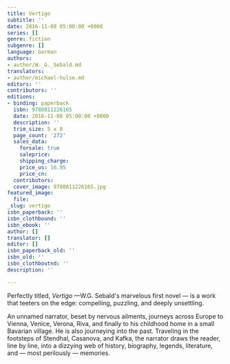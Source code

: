 ```yaml
---
title: Vertigo
subtitle: ''
date: 2016-11-08 05:00:00 +0000
series: []
genre: fiction
subgenre: []
language: German
authors:
- author/W._G._Sebald.md
translators:
- author/michael-hulse.md
editors: ''
contributors: ''
editions:
- binding: paperback
  isbn: 9780811226165
  date: 2016-11-08 05:00:00 +0000
  description: ''
  trim_size: 5 x 8
  page_count: '272'
  sales_data:
    forsale: true
    saleprice:
    shipping_charge:
    price_us: 16.95
    price_cn:
  contributors:
  cover_image: 9780811226165.jpg
featured_image:
  file:
_slug: vertigo
isbn_paperback: ''
isbn_clothbound: ''
isbn_ebook: ''
author: []
translator: []
editor: []
isbn_paperback_old: ''
isbn_old: ''
isbn_clothboutnd: ''
description: ''

---
```

Perfectly titled, _Vertigo_ —W.G. Sebald's marvelous first novel — is a work that teeters on the edge: compelling, puzzling, and deeply unsettling.

An unnamed narrator, beset by nervous ailments, journeys across Europe to Vienna, Venice, Verona, Riva, and finally to his childhood home in a small Bavarian village. He is also journeying into the past. Traveling in the footsteps of Stendhal, Casanova, and Kafka, the narrator draws the reader, line by line, into a dizzying web of history, biography, legends, literature, and — most perilously — memories.

